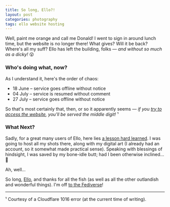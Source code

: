 ```yaml
---
title: So long, Ello?!
layout: post
categories: photography
tags: ello website hosting
---
```


Well, paint me orange and call me Donald! I went to sign in around lunch time, but the website is no longer there! What gives? Will it be back? Where's all my suff? Ello has left the building, folks — _and without so much as a dicky!_ 😲 

<h3>Who's doing what, now?</h3>

As I understand it, here's the order of chaos:

- 18 June – service goes offline without notice
- 04 July – service is resumed without comment
- 27 July – service goes offline without notice

So that's most certainly that, then, or so it apparently seems&nbsp;— _if you [try to access the website](https://www.ello.co), you'll be served the middle digit!_ ¹

<h3>What Next?</h3>

Sadly, for a great many users of Ello, here lies [a lesson hard learned](https://danthornton.net/2023/06/is-it-goodbye-to-ello-another-niche-network-gone/#comment-34580). I&nbsp;was going to host all my shots there, along with my digital art (I already had an account, so it somewhat made practical sense). Speaking with blessings of hindsight, I was saved by my bone-idle butt; had I been otherwise inclined... 😬

Ah, well... 

So long, [Ello](https://en.m.wikipedia.org/wiki/Ello_(social_network)), and thanks for all the fish (as well as all the other outlandish and wonderful things). I'm off [to the Fediverse](https://www.fediverse.to)!

<hr>

¹ Courtesy of a Cloudflare 1016 error (at the current time of writing).

